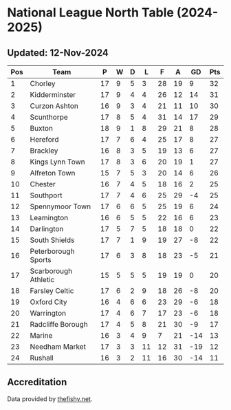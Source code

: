 # National League North Table (2024-2025)
## Updated: 12-Nov-2024

| Pos | Team | P | W | D | L | F | A | GD | Pts |
| --- | --- | --- | --- | --- | --- | --- | --- | --- | --- |
| 1 | Chorley | 17 | 9 | 5 | 3 | 28 | 19 | 9 | 32 |
| 2 | Kidderminster | 17 | 9 | 4 | 4 | 26 | 12 | 14 | 31 |
| 3 | Curzon Ashton | 16 | 9 | 3 | 4 | 21 | 11 | 10 | 30 |
| 4 | Scunthorpe | 17 | 8 | 5 | 4 | 31 | 14 | 17 | 29 |
| 5 | Buxton | 18 | 9 | 1 | 8 | 29 | 21 | 8 | 28 |
| 6 | Hereford | 17 | 7 | 6 | 4 | 25 | 17 | 8 | 27 |
| 7 | Brackley | 16 | 8 | 3 | 5 | 19 | 13 | 6 | 27 |
| 8 | Kings Lynn Town | 17 | 8 | 3 | 6 | 20 | 19 | 1 | 27 |
| 9 | Alfreton Town | 15 | 7 | 5 | 3 | 20 | 14 | 6 | 26 |
| 10 | Chester | 16 | 7 | 4 | 5 | 18 | 16 | 2 | 25 |
| 11 | Southport | 17 | 7 | 4 | 6 | 25 | 29 | -4 | 25 |
| 12 | Spennymoor Town | 17 | 6 | 6 | 5 | 25 | 19 | 6 | 24 |
| 13 | Leamington | 16 | 6 | 5 | 5 | 22 | 16 | 6 | 23 |
| 14 | Darlington | 17 | 5 | 7 | 5 | 18 | 18 | 0 | 22 |
| 15 | South Shields | 17 | 7 | 1 | 9 | 19 | 27 | -8 | 22 |
| 16 | Peterborough Sports | 17 | 6 | 3 | 8 | 18 | 23 | -5 | 21 |
| 17 | Scarborough Athletic | 15 | 5 | 5 | 5 | 19 | 19 | 0 | 20 |
| 18 | Farsley Celtic | 17 | 6 | 2 | 9 | 18 | 26 | -8 | 20 |
| 19 | Oxford City | 16 | 4 | 6 | 6 | 23 | 29 | -6 | 18 |
| 20 | Warrington | 17 | 4 | 6 | 7 | 17 | 23 | -6 | 18 |
| 21 | Radcliffe Borough | 17 | 4 | 5 | 8 | 21 | 30 | -9 | 17 |
| 22 | Marine | 16 | 3 | 4 | 9 | 7 | 21 | -14 | 13 |
| 23 | Needham Market | 17 | 3 | 3 | 11 | 12 | 31 | -19 | 12 |
| 24 | Rushall | 16 | 3 | 2 | 11 | 16 | 30 | -14 | 11 |

## Accreditation 

Data provided by [thefishy.net](https://www.thefishy.net/).